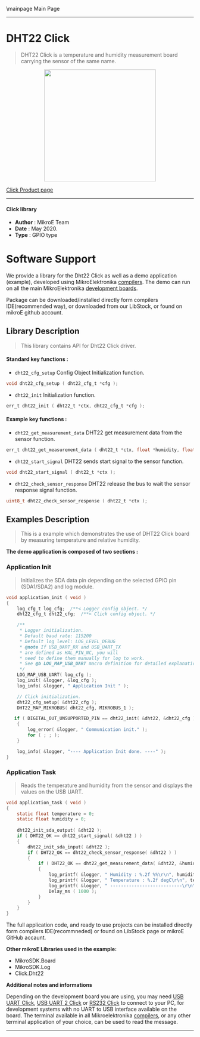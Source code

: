 \mainpage Main Page
 
---
# DHT22 Click

> DHT22 Click is a temperature and humidity measurement board carrying the sensor of the same name.

<p align="center">
  <img src="https://download.mikroe.com/images/click_for_ide/dht22_click.png" height=300px>
</p>

[Click Product page](https://www.mikroe.com/dht22-click)

---


#### Click library 

- **Author**        : MikroE Team
- **Date**          : May 2020.
- **Type**          : GPIO type


# Software Support

We provide a library for the Dht22 Click 
as well as a demo application (example), developed using MikroElektronika 
[compilers](https://shop.mikroe.com/compilers). 
The demo can run on all the main MikroElektronika [development boards](https://shop.mikroe.com/development-boards).

Package can be downloaded/installed directly form compilers IDE(recommended way), or downloaded from our LibStock, or found on mikroE github account. 

## Library Description

> This library contains API for Dht22 Click driver.

#### Standard key functions :

- `dht22_cfg_setup` Config Object Initialization function.
```c
void dht22_cfg_setup ( dht22_cfg_t *cfg );
```

- `dht22_init` Initialization function.
```c
err_t dht22_init ( dht22_t *ctx, dht22_cfg_t *cfg );
```

#### Example key functions :

- `dht22_get_measurement_data` DHT22 get measurement data from the sensor function.
```c
err_t dht22_get_measurement_data ( dht22_t *ctx, float *humidity, float *temperature );
``` 

- `dht22_start_signal` DHT22 sends start signal to the sensor function.
```c
void dht22_start_signal ( dht22_t *ctx );
```

- `dht22_check_sensor_response` DHT22 release the bus to wait the sensor response signal function.
```c
uint8_t dht22_check_sensor_response ( dht22_t *ctx );
``` 

## Examples Description

> This is a example which demonstrates the use of DHT22 Click board by measuring temperature and relative humidity.

**The demo application is composed of two sections :**

### Application Init 

> Initializes the SDA data pin depending on the selected GPIO pin (SDA1/SDA2) and log module.

```c
void application_init ( void )
{
    log_cfg_t log_cfg;  /**< Logger config object. */
    dht22_cfg_t dht22_cfg;  /**< Click config object. */

    /** 
     * Logger initialization.
     * Default baud rate: 115200
     * Default log level: LOG_LEVEL_DEBUG
     * @note If USB_UART_RX and USB_UART_TX 
     * are defined as HAL_PIN_NC, you will 
     * need to define them manually for log to work. 
     * See @b LOG_MAP_USB_UART macro definition for detailed explanation.
     */
    LOG_MAP_USB_UART( log_cfg );
    log_init( &logger, &log_cfg );
    log_info( &logger, " Application Init " );

    // Click initialization.
    dht22_cfg_setup( &dht22_cfg );
    DHT22_MAP_MIKROBUS( dht22_cfg, MIKROBUS_1 );

   if ( DIGITAL_OUT_UNSUPPORTED_PIN == dht22_init( &dht22, &dht22_cfg ) ) 
    {
        log_error( &logger, " Communication init." );
        for ( ; ; );
    }

    log_info( &logger, "---- Application Init done. ----" );
}
```

### Application Task

> Reads the temperature and humidity from the sensor and displays the values on the USB UART. 

```c
void application_task ( void )
{
    static float temperature = 0;
    static float humidity = 0;
    
    dht22_init_sda_output( &dht22 );
    if ( DHT22_OK == dht22_start_signal( &dht22 ) )
    {
        dht22_init_sda_input( &dht22 );
        if ( DHT22_OK == dht22_check_sensor_response( &dht22 ) )
        {
            if ( DHT22_OK == dht22_get_measurement_data( &dht22, &humidity, &temperature ) )
            {
                log_printf( &logger, " Humidity : %.2f %%\r\n", humidity );
                log_printf( &logger, " Temperature : %.2f degC\r\n", temperature );
                log_printf( &logger, " ---------------------------\r\n" );
                Delay_ms ( 1000 );
            }
        }
    }
}
``` 

The full application code, and ready to use projects can be  installed directly form compilers IDE(recommneded) or found on LibStock page or mikroE GitHub accaunt.

**Other mikroE Libraries used in the example:** 

- MikroSDK.Board
- MikroSDK.Log
- Click.Dht22

**Additional notes and informations**

Depending on the development board you are using, you may need 
[USB UART Click](https://shop.mikroe.com/usb-uart-click), 
[USB UART 2 Click](https://shop.mikroe.com/usb-uart-2-click) or 
[RS232 Click](https://shop.mikroe.com/rs232-click) to connect to your PC, for 
development systems with no UART to USB interface available on the board. The 
terminal available in all Mikroelektronika 
[compilers](https://shop.mikroe.com/compilers), or any other terminal application 
of your choice, can be used to read the message.



---
